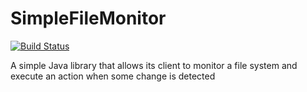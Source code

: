SimpleFileMonitor
=================

[![Build Status](https://travis-ci.org/deigote/SimpleFileMonitor.svg?branch=master)][travis]

[travis]: http://travis-ci.org/joegattnet/joegattnet_v3

A simple Java library that allows its client to monitor a file system and execute an action when some change is detected

